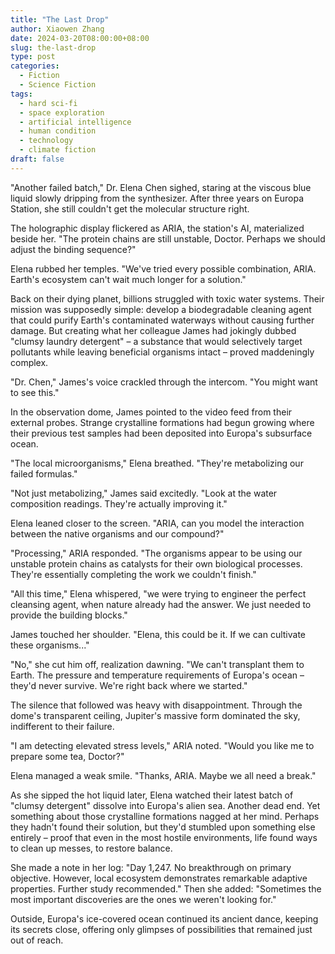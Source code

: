 ```yaml
---
title: "The Last Drop"
author: Xiaowen Zhang
date: 2024-03-20T08:00:00+08:00
slug: the-last-drop
type: post
categories:
  - Fiction 
  - Science Fiction
tags:
  - hard sci-fi
  - space exploration
  - artificial intelligence
  - human condition
  - technology
  - climate fiction
draft: false
---
```


"Another failed batch," Dr. Elena Chen sighed, staring at the viscous blue liquid slowly dripping from the synthesizer. After three years on Europa Station, she still couldn't get the molecular structure right.

The holographic display flickered as ARIA, the station's AI, materialized beside her. "The protein chains are still unstable, Doctor. Perhaps we should adjust the binding sequence?"

Elena rubbed her temples. "We've tried every possible combination, ARIA. Earth's ecosystem can't wait much longer for a solution."

Back on their dying planet, billions struggled with toxic water systems. Their mission was supposedly simple: develop a biodegradable cleaning agent that could purify Earth's contaminated waterways without causing further damage. But creating what her colleague James had jokingly dubbed "clumsy laundry detergent" – a substance that would selectively target pollutants while leaving beneficial organisms intact – proved maddeningly complex.

"Dr. Chen," James's voice crackled through the intercom. "You might want to see this."

In the observation dome, James pointed to the video feed from their external probes. Strange crystalline formations had begun growing where their previous test samples had been deposited into Europa's subsurface ocean.

"The local microorganisms," Elena breathed. "They're metabolizing our failed formulas."

"Not just metabolizing," James said excitedly. "Look at the water composition readings. They're actually improving it."

Elena leaned closer to the screen. "ARIA, can you model the interaction between the native organisms and our compound?"

"Processing," ARIA responded. "The organisms appear to be using our unstable protein chains as catalysts for their own biological processes. They're essentially completing the work we couldn't finish."

"All this time," Elena whispered, "we were trying to engineer the perfect cleansing agent, when nature already had the answer. We just needed to provide the building blocks."

James touched her shoulder. "Elena, this could be it. If we can cultivate these organisms..."

"No," she cut him off, realization dawning. "We can't transplant them to Earth. The pressure and temperature requirements of Europa's ocean – they'd never survive. We're right back where we started."

The silence that followed was heavy with disappointment. Through the dome's transparent ceiling, Jupiter's massive form dominated the sky, indifferent to their failure.

"I am detecting elevated stress levels," ARIA noted. "Would you like me to prepare some tea, Doctor?"

Elena managed a weak smile. "Thanks, ARIA. Maybe we all need a break."

As she sipped the hot liquid later, Elena watched their latest batch of "clumsy detergent" dissolve into Europa's alien sea. Another dead end. Yet something about those crystalline formations nagged at her mind. Perhaps they hadn't found their solution, but they'd stumbled upon something else entirely – proof that even in the most hostile environments, life found ways to clean up messes, to restore balance.

She made a note in her log: "Day 1,247. No breakthrough on primary objective. However, local ecosystem demonstrates remarkable adaptive properties. Further study recommended." Then she added: "Sometimes the most important discoveries are the ones we weren't looking for."

Outside, Europa's ice-covered ocean continued its ancient dance, keeping its secrets close, offering only glimpses of possibilities that remained just out of reach.